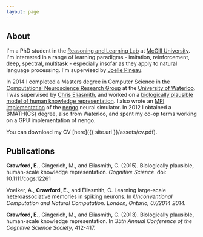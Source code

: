 ```yaml
---
layout: page
---
```

About
-----

I'm a PhD student in the [Reasoning and Learning Lab](http://rl.cs.mcgill.ca/) at [McGill University](https://www.mcgill.ca/). I'm interested in a range of learning paradigms - imitation, reinforcement, deep, spectral, multitask - especially insofar as they apply to natural language processing. I'm supervised by [Joelle Pineau](http://cs.mcgill.ca/~jpineau/).

In 2014 I completed a Masters degree in Computer Science in the [Computational Neuroscience Research Group](http://compneuro.uwaterloo.ca/) at the [University of Waterloo](https://uwaterloo.ca/). I was supervised by [Chris Eliasmith](http://arts.uwaterloo.ca/~celiasmi/), and worked on a [biologically plausible model of human knowledge representation](https://github.com/e2crawfo/hrr-scaling). I also wrote an [MPI implementation](https://github.com/e2crawfo/nengo_mpi) of the [nengo](https://github.com/nengo/nengo) neural simulator. In 2012 I obtained a BMATH(CS) degree, also from Waterloo, and spent my co-op terms working on a GPU implementation of nengo.

You can download my CV [here]({{ site.url }}/assets/cv.pdf).

Publications
------------

**Crawford, E.**, Gingerich, M., and Eliasmith, C. (2015). Biologically plausible, human-scale knowledge representation. *Cognitive Science*. doi: 10.1111/cogs.12261

Voelker, A., **Crawford, E.**, and Eliasmith, C. Learning large-scale heteroassociative memories in spiking neurons. In *Unconventional Computation and Natural Computation. London, Ontario, 07/2014 2014.*

**Crawford, E.**, Gingerich, M., and Eliasmith, C. (2013). Biologically plausible, human-scale knowledge representation. In *35th Annual Conference of the Cognitive Science Society*, 412-417.
